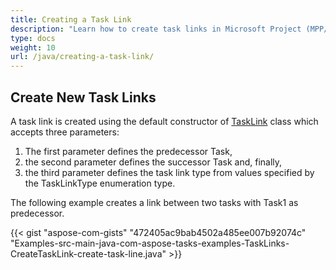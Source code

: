 ```yaml
---
title: Creating a Task Link
description: "Learn how to create task links in Microsoft Project (MPP/XML) files using Aspose.Tasks for Java."
type: docs
weight: 10
url: /java/creating-a-task-link/
---
```


## **Create New Task Links**
A task link is created using the default constructor of [TaskLink](https://apireference.aspose.com/tasks/java/com.aspose.tasks/TaskLink) class which accepts three parameters:

1. The first parameter defines the predecessor Task,
2. the second parameter defines the successor Task and, finally,
3. the third parameter defines the task link type from values specified by the TaskLinkType enumeration type.

The following example creates a link between two tasks with Task1 as predecessor.

{{< gist "aspose-com-gists" "472405ac9bab4502a485ee007b92074c" "Examples-src-main-java-com-aspose-tasks-examples-TaskLinks-CreateTaskLink-create-task-line.java" >}}
